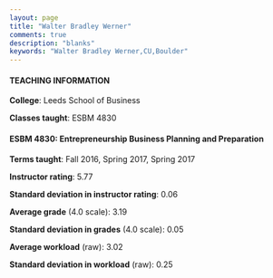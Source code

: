 ```yaml
---
layout: page
title: "Walter Bradley Werner" 
comments: true
description: "blanks"
keywords: "Walter Bradley Werner,CU,Boulder"
---
```

<head>
<script src="https://ajax.googleapis.com/ajax/libs/jquery/2.1.3/jquery.min.js"></script>
<script src="https://dl.dropboxusercontent.com/s/pc42nxpaw1ea4o9/highcharts.js?dl=0"></script>
<!-- <script src="../assets/js/highcharts.js"></script> -->
<style type="text/css">@font-face {
	font-family: "Bebas Neue";
	src: url(https://www.filehosting.org/file/details/544349/BebasNeue Regular.otf) format("opentype");
	}
	h1.Bebas { 
		font-family: "Bebas Neue", Verdana, Tahoma;
	}
</style>
</head>
	   
#### TEACHING INFORMATION

**College**: Leeds School of Business

**Classes taught**: ESBM 4830

#### ESBM 4830: Entrepreneurship Business Planning and Preparation

**Terms taught**: Fall 2016, Spring 2017, Spring 2017

**Instructor rating**: 5.77

**Standard deviation in instructor rating**: 0.06

**Average grade** (4.0 scale): 3.19

**Standard deviation in grades** (4.0 scale): 0.05

**Average workload** (raw): 3.02

**Standard deviation in workload** (raw): 0.25

